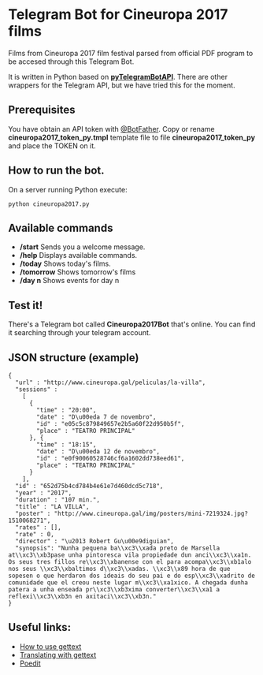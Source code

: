# Telegram Bot for Cineuropa 2017 films
Films from Cineuropa 2017 film festival parsed from official PDF program to be accesed through this Telegram Bot.

It is written in Python based on **[pyTelegramBotAPI](https://github.com/eternnoir/pyTelegramBotAPI)**. There are other wrappers for the Telegram API, but we have tried this for the moment.

## Prerequisites

You have obtain an API token with [@BotFather](https://core.telegram.org/bots#botfather). Copy or rename __cineuropa2017_token_py.tmpl__ template file to file __cineuropa2017_token_py__ and place the TOKEN on it.

## How to run the bot.

On a server running Python execute:

    python cineuropa2017.py

## Available commands

* __/start__ Sends you a welcome message.
* __/help__ Displays available commands.
* __/today__ Shows today's films.
* __/tomorrow__ Shows tomorrow's films
* __/day n__ Shows events for day n

## Test it!
There's a Telegram bot called **Cineuropa2017Bot** that's online. You can find it searching through your telegram account.


## JSON structure (example)
```
{
  "url" : "http://www.cineuropa.gal/peliculas/la-villa",
  "sessions" :
    [
      {
        "time" : "20:00",
        "date" : "D\u00eda 7 de novembro",
        "id" : "e05c5c879849657e2b5a60f22d950b5f",
        "place" : "TEATRO PRINCIPAL"
      }, {
        "time" : "18:15",
        "date" : "D\u00eda 12 de novembro",
        "id" : "e0f90060528746cf6a1602dd738eed61",
        "place" : "TEATRO PRINCIPAL"
      }
    ],
  "id" : "652d75b4cd784b4e61e7d460dcd5c718",
  "year" : "2017",
  "duration" : "107 min.",
  "title" : "LA VILLA",
  "poster" : "http://www.cineuropa.gal/img/posters/mini-7219324.jpg?1510068271",
  "rates" : [],
  "rate" : 0,
  "director" : "\u2013 Robert Gu\u00e9diguian",
  "synopsis": "Nunha pequena ba\\xc3\\xada preto de Marsella at\\xc3\\xb3pase unha pintoresca vila propiedade dun anci\\xc3\\xa1n. Os seus tres fillos re\\xc3\\xbanense con el para acompa\\xc3\\xb1alo nos seus \\xc3\\xbaltimos d\\xc3\\xadas. \\xc3\\x89 hora de que sopesen o que herdaron dos ideais do seu pai e do esp\\xc3\\xadrito de comunidade que el creou neste lugar m\\xc3\\xa1xico. A chegada dunha patera a unha enseada pr\\xc3\\xb3xima converter\\xc3\\xa1 a reflexi\\xc3\\xb3n en axitaci\\xc3\\xb3n."
}
```
## Useful links:
* [How to use gettext](https://pymotw.com/3/gettext/)
* [Translating with gettext](https://www.icanlocalize.com/site/tutorials/how-to-translate-with-gettext-po-and-pot-files/)
* [Poedit](https://poedit.net/)
